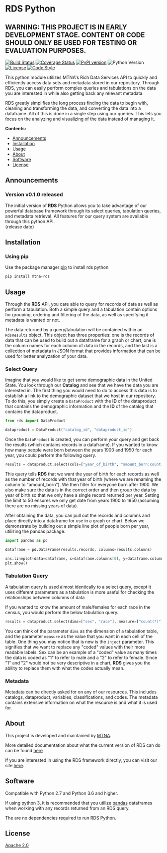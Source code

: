 # RDS Python
## WARNING: THIS PROJECT IS IN EARLY DEVELOPMENT STAGE. CONTENT OR CODE SHOULD ONLY BE USED FOR TESTING OR EVALUATION PURPOSES.
[![Build Status](https://travis-ci.com/mtna/rds-python.svg?branch=master)](https://travis-ci.org/mtna/rds-python) 
[![Coverage Status](https://coveralls.io/repos/github/mtna/rds-python/badge.svg?branch=master&service=github)](https://coveralls.io/github/mtna/rds-python?branch=master)
[![PyPI version](https://badge.fury.io/py/mtna-rds.svg)](https://badge.fury.io/py/mtna-rds)
![Python Version](https://img.shields.io/badge/python-2.7|3.6|3.7|3.8-blue)  
[![License](https://img.shields.io/badge/license-apache_2.0-green)](https://www.apache.org/licenses/LICENSE-2.0)
[![Code Style](https://img.shields.io/badge/code_style-black-black)](https://pypi.org/project/black/)
  
This python module utilizes MTNA's Rich Data Services API to quickly and efficiently access data sets and metadata stored in our repository. Through RDS, you can easily perform complex queries and tabulations on the data you are interested in while also getting back any relevant metadata.

RDS greatly simplifies the long process finding the data to begin with, cleaning and transforming the data, and converting the data into a dataframe. All of this is done in a single step using our queries. This lets you focus on the analyzing and visualizing of the data instead of managing it.  
  
**Contents:**  
- [Announcements](#announcements)  
- [Installation](#installation)  
- [Usage](#usage)  
- [About](#about)  
- [Software](#software)  
- [License](#license)  
    
## Announcements
### Version v0.1.0 released
The initial version of **RDS** Python allows you to take advantage of our powerful database framework through its select queries, tabulation queries, and metadata retrieval. All features for our query system are available through this python API.  
{release date}

## Installation
### Using pip
Use the package manager [pip](https://pip.pypa.io/en/stable/) to install rds python
```bash
pip install mtna-rds
```

## Usage
Through the **RDS** API, you care able to query for records of data as well as perform a tabulation. Both a simple query and a tabulation contain options for grouping, ordering and filtering of the data, as well as specifying if metadata is wanted or not.

The data returned by a query/tabulation will be contained within an `RdsResults` object. This object has three properties: one is the records of data that can be used to build out a dataframe for a graph or chart, one is the column names for each column of data in the records, and the last is a collection of metadata in JSON format that provides information that can be used for better analyzation of your data.

### Select Query
Imagine that you would like to get some demographic data in the United State. You look through our **Catalog** and see that we have the data you are interested in. The first thing you would need to do to access this data is to establish a link to the demographic dataset that we host in our repository. To do this, you simply create a `DataProduct` with the **ID** of the dataproduct that contains the demographic information and the **ID** of the catalog that contains the dataproduct.
```python
from rds import DataProduct

dataproduct = DataProduct("catalog_id", "dataproduct_id")
```

Once the `DataProduct` is created, you can perform your query and get back the results (which contains records in a dataframe). If you wanted to know how many people were born between the years 1900 and 1950 for each year, you could perform the following query.
```python
results = dataproduct.select(cols=["year_of_birth", "amount_born:count(*)"], where=["year_of_birth>1900"], orderby=["year_of_birth"], groupby=["year_of_birth"], limit=50)
```

This query tells **RDS** that we want the year of birth for each records as well as the number of records with that year of birth (where we are renaming the column to "amount_born"). We then filter for everyone born after 1900. We also make sure the data is in the correct order and then group the data by year of birth so that we only have a single record returned per year. Setting the limit to 50 ensures we only get date from years 1900 to 1950 (assuming there are no missing years of data).

After obtaining the data, you can pull out the records and columns and place directly into a dataframe for use in a graph or chart. Below we demonstrate by building out a simple line plot of people born per year, utilizing the pandas package.
```python
import pandas as pd

dataframe = pd.DataFrame(results.records, columns=results.columns)

sns.lineplot(data=dataframe, x=dataframe.columns[0], y=dataframe.columns[1])
plt.show()
```

### Tabulation Query
A tabulation query is used almost identically to a select query, except it uses different parameters as a tabulation is more useful for checking the relationships between columns of data

If you wanted to know the amount of male/females for each race in the census, you would perform the below tabulation query.
```python
results = dataproduct.select(dims=["sex", "race"], measure=["count(*)"], orderby=["race"], inject=True)
```

You can think of the parameter `dims` as the dimension of a tabulation table, and the parameter `measure` as the value that you want in each cell of the table. One thing you may notice that is new is the `inject` parameter. This signifies that we want to replace any "coded" values with their more readable labels. Sex can be an example of a "coded" value as many times the data is coded as "1" to refer to male and a "2" to refer to female. Since "1" and "2" would not be very descriptive in a chart, **RDS** gives you the ability to replace them with what the codes actually mean.

### Metadata
Metadata can be directly asked for on any of our resources. This includes catalogs, dataproduct, variables, classifications, and codes. The metadata contains extensive information on what the resource is and what it is used for.

## About
This project is developed and maintained by [MTNA](https://www.mtna.us/).

More detailed documentation about what the current version of RDS can do can be found [here](https://documenter.getpostman.com/view/2220438/SzS4QmXD?version=latest#intro.)

If you are interested in using the RDS framework directly, you can visit our site [here](https://www2.richdataservices.com/).

## Software
Compatible with Python 2.7 and Python 3.6 and higher.

If using python 3, it is recommended that you utilize [pandas](https://pandas.pydata.org/) dataframes when working with any records returned from an RDS query.

The are no dependencies required to run RDS Python.

## License
[Apache 2.0](https://www.apache.org/licenses/LICENSE-2.0)
